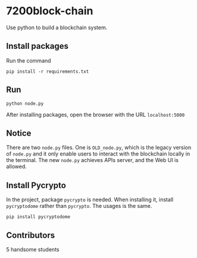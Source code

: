 # 7200block-chain
Use python to build a blockchain system.
## Install packages
Run the command
```
pip install -r requirements.txt
```
## Run
```
python node.py
```
After installing packages, open the browser with the URL `localhost:5000`
## Notice
There are two `node.py` files. One is `OLD_node.py`, which is the legacy version of `node.py` and it only enable users to interact with the blockchain locally in the terminal. The new `node.py` achieves APIs server, and the Web UI is allowed.
## Install Pycrypto
In the project, package `pycrypto` is needed. When installing it, install `pycryptodome` rather than `pycrypto`. The usages is the same.
```
pip install pycryptodome
```
## Contributors
5 handsome students
